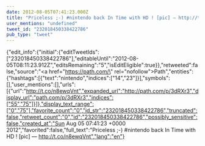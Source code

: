 ```yaml
---
date: 2012-08-05T07:41:23.000Z
title: "Priceless ;-) #nintendo back In Time with HD ! [pic] — http://t.co/n8ewqVnt″"
user_mentions: "undefined"
tweet_id: "232018450338422786"
pub_type: "tweet"
---
```

{"edit_info":{"initial":{"editTweetIds":["232018450338422786"],"editableUntil":"2012-08-05T08:11:23.912Z","editsRemaining":"5","isEditEligible":true}},"retweeted":false,"source":"<a href=\"https://path.com/\" rel=\"nofollow\">Path</a>","entities":{"hashtags":[{"text":"nintendo","indices":["14","23"]}],"symbols":[],"user_mentions":[],"urls":[{"url":"http://t.co/n8ewqVnt","expanded_url":"http://path.com/p/3dRXr3","display_url":"path.com/p/3dRXr3","indices":["55","75"]}]},"display_text_range":["0","75"],"favorite_count":"0","id_str":"232018450338422786","truncated":false,"retweet_count":"0","id":"232018450338422786","possibly_sensitive":false,"created_at":"Sun Aug 05 07:41:23 +0000 2012","favorited":false,"full_text":"Priceless ;-) #nintendo back In Time with HD ! [pic] — http://t.co/n8ewqVnt","lang":"en"}
